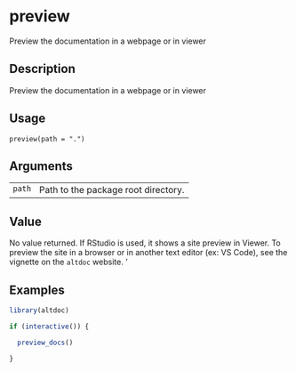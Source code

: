 
# preview

Preview the documentation in a webpage or in viewer

## Description

Preview the documentation in a webpage or in viewer

## Usage

<pre><code class='language-R'>preview(path = ".")
</code></pre>

## Arguments

<table>
<tr>
<td style="white-space: nowrap; font-family: monospace; vertical-align: top">
<code id="preview_:_path">path</code>
</td>
<td>
Path to the package root directory.
</td>
</tr>
</table>

## Value

No value returned. If RStudio is used, it shows a site preview in
Viewer. To preview the site in a browser or in another text editor (ex:
VS Code), see the vignette on the <code>altdoc</code> website. ’

## Examples

``` r
library(altdoc)

if (interactive()) {

  preview_docs()

}
```
